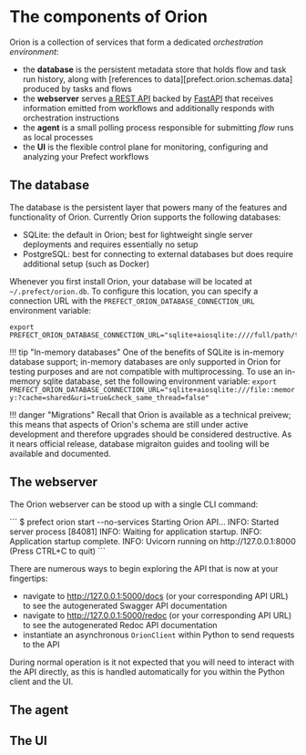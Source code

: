 # The components of Orion 

Orion is a collection of services that form a dedicated _orchestration environment_:

- the **database** is the persistent metadata store that holds flow and task run history, along with [references to data][prefect.orion.schemas.data] produced by tasks and flows
- the **webserver** serves [a REST API](/api-ref/rest-api/) backed by [FastAPI](https://fastapi.tiangolo.com/) that receives information emitted from workflows and additionally responds with orchestration instructions
- the **agent** is a small polling process responsible for submitting _flow_ runs as local processes
- the **UI** is the flexible control plane for monitoring, configuring and analyzing your Prefect workflows

## The database

The database is the persistent layer that powers many of the features and functionality of Orion.  Currently Orion supports the following databases:

- SQLite: the default in Orion; best for lightweight single server deployments and requires essentially no setup
- PostgreSQL: best for connecting to external databases but does require additional setup (such as Docker)

Whenever you first install Orion, your database will be located at `~/.prefect/orion.db`. To configure this location, you can specify a connection URL with the `PREFECT_ORION_DATABASE_CONNECTION_URL` environment variable:

```
export PREFECT_ORION_DATABASE_CONNECTION_URL="sqlite+aiosqlite:////full/path/to/a/location/orion.db"
```

!!! tip "In-memory databases"
    One of the benefits of SQLite is in-memory database support; in-memory databases are only supported in Orion for testing purposes and are not compatible with multiprocessing.  To use an in-memory sqlite database, set the following environment variable:
    ```
    export PREFECT_ORION_DATABASE_CONNECTION_URL="sqlite+aiosqlite:///file::memory:?cache=shared&uri=true&check_same_thread=false"
    ```

!!! danger "Migrations"
    Recall that Orion is available as a technical preivew; this means that aspects of Orion's schema are still under active development and therefore upgrades should be considered destructive.  As it nears official release, database migraiton guides and tooling will be available and documented.

## The webserver

The Orion webserver can be stood up with a single CLI command:

<div class="termy">
```
$ prefect orion start --no-services
Starting Orion API...
INFO:     Started server process [84081]
INFO:     Waiting for application startup.
INFO:     Application startup complete.
INFO:     Uvicorn running on http://127.0.0.1:8000 (Press CTRL+C to quit)
```
</div>

There are numerous ways to begin exploring the API that is now at your fingertips:

- navigate to http://127.0.0.1:5000/docs (or your corresponding API URL) to see the autogenerated Swagger API documentation
- navigate to http://127.0.0.1:5000/redoc (or your corresponding API URL) to see the autogenerated Redoc API documentation
- instantiate an asynchronous `OrionClient` within Python to send requests to the API

During normal operation is it not expected that you will need to interact with the API directly, as this is handled automatically for you within the Python client and the UI.

## The agent

## The UI
